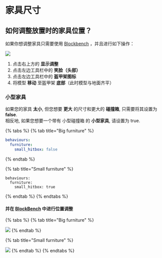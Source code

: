 # 家具尺寸

## 如何调整放置时的家具位置？

如果你想调整家具只需要使用 [Blockbench](creating-3d-models.md) ，并且进行如下操作：

![](../../../../../.gitbook/assets/immagine%20%289%29.png)

1. 点击右上方的 **显示调整**
2. 点击左边工具栏中的 **笑脸（头部）**
3. 点击左边工具栏中的 **盔甲架图标**
4. 将模型 **移动** 至盔甲架 **底部**（此时模型与地面齐平）

### 小型家具

如果您的家具 **太小**, 但您想要 **更大** 的尺寸和更大的 **碰撞箱**, 只需要将其设置为 **false**.\
相反地, 如果您想要一个带有 小型碰撞箱 的 **小型家具**, 请设置为 true.


{% tabs %}
{% tab title="Big furniture" %}
```yaml
behaviours:
  furniture:
    small_hitbox: false
```
{% endtab %}

{% tab title="Small furniture" %}
```
behaviours:
  furniture:
    small_hitbox: true
```
{% endtab %}
{% endtabs %}

#### 并在 [BlockBench](creating-3d-models.md) 中进行位置调整

{% tabs %}
{% tab title="Big furniture" %}


![](../../../../../.gitbook/assets/immagine%20%288%29.png)
{% endtab %}

{% tab title="Small furniture" %}


![](../../../../../.gitbook/assets/immagine%20%2810%29.png)
{% endtab %}
{% endtabs %}

